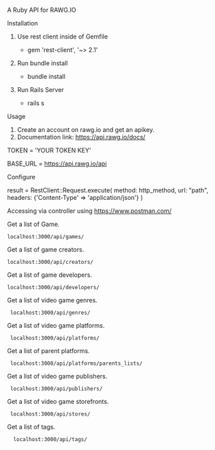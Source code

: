A Ruby API for RAWG.IO

Installation
 
 1. Use rest client inside of Gemfile
     - gem 'rest-client', '~> 2.1'
     
 2.  Run bundle install
     - bundle install

 3.  Run Rails Server
     - rails s


Usage
 
 1. Create an account on rawg.io and get an apikey.
 2. Documentation link: https://api.rawg.io/docs/
 
 TOKEN = 'YOUR TOKEN KEY'
 
 BASE_URL = https://api.rawg.io/api


 Configure
     
   result = RestClient::Request.execute(
      method: http_method, 
      url: "path",
      headers: {'Content-Type' => 'application/json'}
    )

Accessing via controller using https://www.postman.com/ 

Get a list of Game.
    
    localhost:3000/api/games/

Get a list of game creators.
   
    localhost:3000/api/creators/

Get a list of game developers.
  
    localhost:3000/api/developers/
    
Get a list of video game genres.

     localhost:3000/api/genres/
     
Get a list of video game platforms.

     localhost:3000/api/platforms/
     
Get a list of parent platforms.

     localhost:3000/api/platforms/parents_lists/
 
Get a list of video game publishers.
  
     localhost:3000/api/publishers/

Get a list of video game storefronts.
     
     localhost:3000/api/stores/

Get a list of tags.

      localhost:3000/api/tags/
